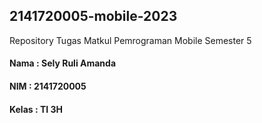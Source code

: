 ## 2141720005-mobile-2023

Repository Tugas Matkul Pemrograman Mobile Semester 5

#### Nama : Sely Ruli Amanda
#### NIM : 2141720005
#### Kelas : TI 3H
